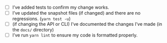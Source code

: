 <!-- Please provide a brief summary of your changes: -->

<!-- Please ensure you’ve done all of these things (if applicable). -->
<!-- You can replace the `[ ]` with `[x]` to mark each task as done. -->

- [ ] I’ve added tests to confirm my change works.
- [ ] I’ve updated the snapshot files (if changed) and there are no regressions. (`yarn test -u`)
- [ ] (if changing the API or CLI) I’ve documented the changes I’ve made (in the `docs/` directory)
- [ ] I’ve run `yarn lint` to ensure my code is formatted properly.
